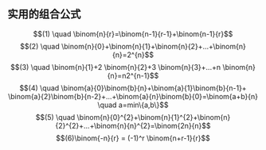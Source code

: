 ## **实用的组合公式**
$$(1) \quad \binom{n}{r}=\binom{n-1}{r-1}+\binom{n-1}{r}$$
$$(2) \quad \binom{n}{0}+\binom{n}{1}+\binom{n}{2}+...+\binom{n}{n}=2^{n}$$
$$(3) \quad \binom{n}{1}+2 \binom{n}{2}+3 \binom{n}{3}+...+n \binom{n}{n}=n2^{n-1}$$
$$(4) \quad \binom{a}{0}\binom{b}{n}+\binom{a}{1}\binom{b}{n-1}+ \binom{a}{2}\binom{b}{n-2}+...+\binom{a}{n}\binom{b}{0}=\binom{a+b}{n} \quad a=min\{a,b\}$$
$$(5) \quad \binom{n}{0}^{2}+\binom{n}{1}^{2}+\binom{n}{2}^{2}+...+\binom{n}{n}^{2}=\binom{2n}{n}$$
$$(6)\binom{-n}{r} = (-1)^r \binom{n+r-1}{r}$$







